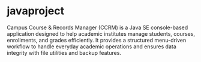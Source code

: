 # javaproject
Campus Course &amp; Records Manager (CCRM) is a Java SE console-based application designed to help academic institutes manage students, courses, enrollments, and grades efficiently. It provides a structured menu-driven workflow to handle everyday academic operations and ensures data integrity with file utilities and backup features.

